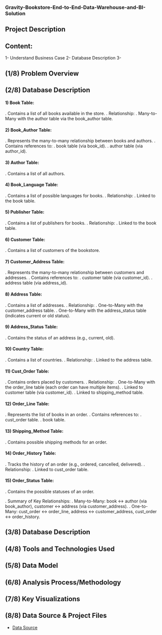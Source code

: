 ### Gravity-Bookstore-End-to-End-Data-Warehouse-and-BI-Solution


## Project Description


## Content:

1- Understand Business Case
2- Database Description
3-







## (1/8) Problem Overview




## (2/8) Database Description
#### 1) Book Table: 
. Contains a list of all books available in the store.
. Relationship:
      . Many-to-Many with the author table via the book_author table.
      
#### 2) Book_Author Table:
. Represents the many-to-many relationship between books and authors.
. Contains references to:
      . book table (via book_id).
      . author table (via author_id).
      
#### 3) Author Table:
 . Contains a list of all authors.
 
#### 4) Book_Language Table:
. Contains a list of possible languages for books.
. Relationship:
      . Linked to the book table.
      
#### 5) Publisher Table:
. Contains a list of publishers for books.
. Relationship:
      . Linked to the book table.
      
#### 6) Customer Table:
. Contains a list of customers of the bookstore.

#### 7) Customer_Address Table:
. Represents the many-to-many relationship between customers and addresses.
. Contains references to:
      . customer table (via customer_id).
      . address table (via address_id).
      
#### 8) Address Table:
. Contains a list of addresses.
. Relationship:
      . One-to-Many with the customer_address table.
      . One-to-Many with the address_status table (indicates current or old status).
      
#### 9) Address_Status Table:
. Contains the status of an address (e.g., current, old).

#### 10) Country Table:
. Contains a list of countries.
. Relationship:
      . Linked to the address table.
      
#### 11) Cust_Order Table:
. Contains orders placed by customers.
. Relationship:
      . One-to-Many with the order_line table (each order can have multiple items).
      . Linked to customer table (via customer_id).
      . Linked to shipping_method table.
      
#### 12) Order_Line Table:
. Represents the list of books in an order.
. Contains references to:
      . cust_order table.
      . book table.
      
#### 13) Shipping_Method Table:
. Contains possible shipping methods for an order.

#### 14) Order_History Table:
. Tracks the history of an order (e.g., ordered, cancelled, delivered).
. Relationship:
      . Linked to cust_order table.
      
#### 15) Order_Status Table:
. Contains the possible statuses of an order.

. Summary of Key Relationships:
      . Many-to-Many: book ↔ author (via book_author), customer ↔ address (via customer_address).
      . One-to-Many: cust_order ↔ order_line, address ↔ customer_address, cust_order ↔ order_history.



## (3/8) Database Description



## (4/8) Tools and Technologies Used

## (5/8) Data Model



## (6/8) Analysis Process/Methodology



## (7/8) Key Visualizations




## (8/8) Data Source & Project Files

- <a href="https://github.com/AbdelrhmanSamir6633/Analyzing-Sales-Performance-of-an-International-Company/blob/main/Data%20Source.xlsx">Data Source</a>

